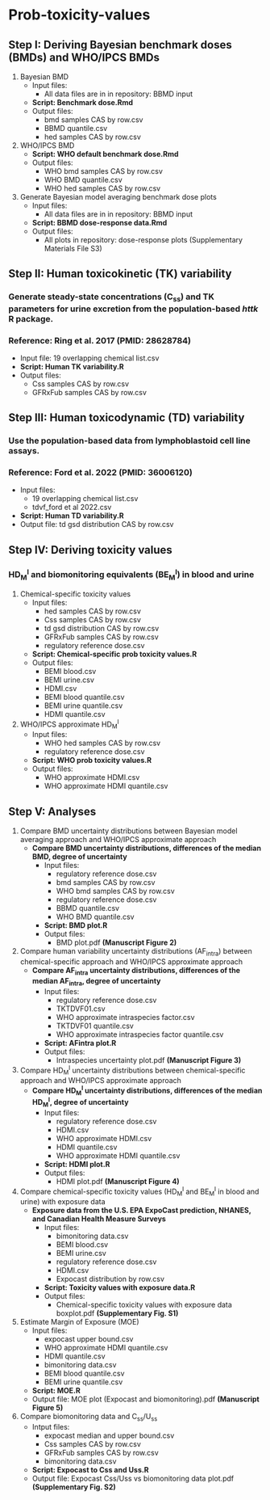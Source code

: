 # Prob-toxicity-values

## Step I: Deriving Bayesian benchmark doses (BMDs) and WHO/IPCS BMDs
1) Bayesian BMD
   - Input files:
     - All data files are in in repository: BBMD input
   - **Script: Benchmark dose.Rmd**
   - Output files:
     - bmd samples CAS by row.csv
     - BBMD quantile.csv
     - hed samples CAS by row.csv
2) WHO/IPCS BMD
   - **Script: WHO default benchmark dose.Rmd**
   - Output files:
     - WHO bmd samples CAS by row.csv
     - WHO BMD quantile.csv
     - WHO hed samples CAS by row.csv
3) Generate Bayesian model averaging benchmark dose plots
   - Input files:
     - All data files are in in repository: BBMD input
   - **Script: BBMD dose-response data.Rmd**
   - Output files:
     - All plots in repository: dose-response plots (Supplementary Materials File S3)

## Step II: Human toxicokinetic (TK) variability
  ### Generate steady-state concentrations (C<sub>ss</sub>) and TK parameters for urine excretion from the population-based _httk_ R package.
  ### Reference: Ring et al. 2017 (PMID: 28628784)
- Input file: 19 overlapping chemical list.csv
- **Script: Human TK variability.R**
- Output files:
  - Css samples CAS by row.csv
  - GFRxFub samples CAS by row.csv

## Step III: Human toxicodynamic (TD) variability
  ### Use the population-based data from lymphoblastoid cell line assays.
  ### Reference: Ford et al. 2022 (PMID: 36006120)
- Input files:
  - 19 overlapping chemical list.csv
  - tdvf_ford et al 2022.csv
- **Script: Human TD variability.R**
- Output file: td gsd distribution CAS by row.csv

## Step IV: Deriving toxicity values 
  ### HD<sub>M</sub><sup>I</sup> and biomonitoring equivalents (BE<sub>M</sub><sup>I</sup>) in blood and urine
1) Chemical-specific toxicity values
   - Input files:
     - hed samples CAS by row.csv
     - Css samples CAS by row.csv
     - td gsd distribution CAS by row.csv
     - GFRxFub samples CAS by row.csv
     - regulatory reference dose.csv
   - **Script: Chemical-specific prob toxicity values.R**
   - Output files:
     - BEMI blood.csv
     - BEMI urine.csv
     - HDMI.csv
     - BEMI blood quantile.csv
     - BEMI urine quantile.csv
     - HDMI quantile.csv
2) WHO/IPCS approximate HD<sub>M</sub><sup>I</sup>
   - Input files:
     - WHO hed samples CAS by row.csv
     - regulatory reference dose.csv
   - **Script: WHO prob toxicity values.R**
   - Output files:
     - WHO approximate HDMI.csv
     - WHO approximate HDMI quantile.csv
## Step V: Analyses
1) Compare BMD uncertainty distributions between Bayesian model averaging approach and WHO/IPCS approximate approach
   - **Compare BMD uncertainty distributions, differences of the median BMD, degree of uncertainty**
     - Input files:
       - regulatory reference dose.csv
       - bmd samples CAS by row.csv
       - WHO bmd samples CAS by row.csv
       - regulatory reference dose.csv
       - BBMD quantile.csv
       - WHO BMD quantile.csv
     - **Script: BMD plot.R**
     - Output files:
       - BMD plot.pdf **(Manuscript Figure 2)**
2) Compare human variability uncertainty distributions (AF<sub>intra</sub>) between chemical-specific approach and WHO/IPCS approximate approach
   - **Compare AF<sub>intra</sub> uncertainty distributions, differences of the median AF<sub>intra</sub>, degree of uncertainty**
     - Input files:
       - regulatory reference dose.csv
       - TKTDVF01.csv
       - WHO approximate intraspecies factor.csv
       - TKTDVF01 quantile.csv
       - WHO approximate intraspecies factor quantile.csv
     - **Script: AFintra plot.R**
     - Output files:
       - Intraspecies uncertainty plot.pdf **(Manuscript Figure 3)**
3) Compare HD<sub>M</sub><sup>I</sup> uncertainty distributions between chemical-specific approach and WHO/IPCS approximate approach
   - **Compare HD<sub>M</sub><sup>I</sup> uncertainty distributions, differences of the median HD<sub>M</sub><sup>I</sup>, degree of uncertainty**
     - Input files:
       - regulatory reference dose.csv
       - HDMI.csv
       - WHO approximate HDMI.csv
       - HDMI quantile.csv
       - WHO approximate HDMI quantile.csv
     - **Script: HDMI plot.R**
     - Output files:
       - HDMI plot.pdf **(Manuscript Figure 4)**
4) Compare chemical-specific toxicity values (HD<sub>M</sub><sup>I</sup> and BE<sub>M</sub><sup>I</sup> in blood and urine) with exposure data
   - **Exposure data from the U.S. EPA ExpoCast prediction, NHANES, and Canadian Health Measure Surveys**
     - Input files:
       - bimonitoring data.csv
       - BEMI blood.csv
       - BEMI urine.csv
       - regulatory reference dose.csv
       - HDMI.csv
       - Expocast distribution by row.csv
     - **Script: Toxicity values with exposure data.R**
     - Output files:
       - Chemical-specific toxicity values with exposure data boxplot.pdf **(Supplementary Fig. S1)**
5) Estimate Margin of Exposure (MOE)
   - Input files:
      - expocast upper bound.csv
      - WHO approximate HDMI quantile.csv
      - HDMI quantile.csv
      - bimonitoring data.csv
      - BEMI blood quantile.csv
      - BEMI urine quantile.csv
   - **Script: MOE.R**
   - Output file: MOE plot (Expocast and biomonitoring).pdf **(Manuscript Figure 5)**
6) Compare biomonitoring data and C<sub>ss</sub>/U<sub>ss</sub>
   - Intput files:
     - expocast median and upper bound.csv
     - Css samples CAS by row.csv
     - GFRxFub samples CAS by row.csv
     - bimonitoring data.csv
   - **Script: Expocast to Css and Uss.R**
   - Output file: Expocast Css/Uss vs biomonitoring data plot.pdf **(Supplementary Fig. S2)**
